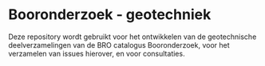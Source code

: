 # Booronderzoek - geotechniek
Deze repository wordt gebruikt voor het ontwikkelen van de geotechnische deelverzamelingen van de BRO catalogus Booronderzoek, voor het verzamelen van issues hierover, en voor consultaties. 




[1]: https://github.com/BROprogramma/BHR-GT/blob/gh-pages/20190806%20Domeinmodel%20BRO%20BHR-GT%20bma%20bepaling%20schuifsterkte%20werkversie.pdf
[2]: https://github.com/BROprogramma/BHR-GT/blob/gh-pages/20190806%20Domeinmodel%20BRO%20BHR-GT%20bma%20bepaling%20verticale%20vervorming%20werkversie.pdf
[3]: https://github.com/BROprogramma/BHR-GT/blob/gh-pages/20190806%20gegevensdefinitie%20BRO%20BHR-GT%20bma%20bepaling%20schuifsterkte%20werkversie.pdf
[4]: https://github.com/BROprogramma/BHR-GT/blob/gh-pages/20190806%20gegevensdefinitie%20BRO%20BHR-GT%20bma%20bepaling%20verticale%20vervorming%20werkversie.pdf
